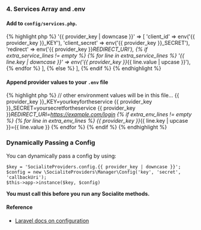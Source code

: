 ### 4. Services Array and .env

#### Add to `config/services.php`.

{% highlight php %}
'{{ provider_key | downcase }}' => [
    'client_id' => env('{{ provider_key }}_KEY'),
    'client_secret' => env('{{ provider_key }}_SECRET'),
    'redirect' => env('{{ provider_key }}_REDIRECT_URI'), {% if extra_service_lines != empty %} {% for line in extra_service_lines %}
    '{{ line.key | downcase }}' => env('{{ provider_key }}_{{ line.value | upcase }}'), {% endfor %}
], {% else %}
],
{% endif %}
{% endhighlight %}

#### Append provider values to your `.env` file

{% highlight php %}
// other environment values will be in this file...
{{ provider_key }}_KEY=yourkeyfortheservice
{{ provider_key }}_SECRET=yoursecretfortheservice
{{ provider_key }}_REDIRECT_URI=https://example.com/login {% if extra_env_lines != empty %} {% for line in extra_env_lines %}
{{ provider_key }}_{{ line.key | upcase }}={{ line.value }} {% endfor %} {% endif %}
{% endhighlight %}

### Dynamically Passing a Config

You can dynamically pass a config by using:
```
$key = 'SocialiteProviders.config.{{ provider_key | downcase }}';
$config = new \SocialiteProviders\Manager\Config('key', 'secret', 'callbackUri');
$this->app->instance($key, $config)
```

**You must call this before you run any Socialite methods.**


#### Reference

* [Laravel docs on configuration](http://laravel.com/docs/master#configuration)
